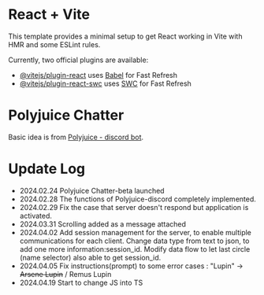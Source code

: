 # React + Vite

This template provides a minimal setup to get React working in Vite with HMR and some ESLint rules.

Currently, two official plugins are available:

- [@vitejs/plugin-react](https://github.com/vitejs/vite-plugin-react/blob/main/packages/plugin-react/README.md) uses [Babel](https://babeljs.io/) for Fast Refresh
- [@vitejs/plugin-react-swc](https://github.com/vitejs/vite-plugin-react-swc) uses [SWC](https://swc.rs/) for Fast Refresh

# Polyjuice Chatter

Basic idea is from [Polyjuice - discord bot](https://github.com/acensia/Polyjuice_dis).

# Update Log

- 2024.02.24
  Polyjuice Chatter-beta launched
- 2024.02.28
  The functions of Polyjuice-discord completely implemented.
- 2024.02.29
  Fix the case that server doesn't respond but application is activated.
- 2024.03.31
  Scrolling added as a message attached
- 2024.04.02
  Add session management for the server, to enable multiple communications for each client.
  Change data type from text to json, to add one more information:session_id.
  Modify data flow to let last circle (name selector) also able to get session_id.
- 2024.04.05
  Fix instructions(prompt) to some error cases : "Lupin" -> ~~Arsene Lupin~~ / Remus Lupin
- 2024.04.19
  Start to change JS into TS
